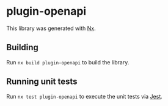 # plugin-openapi

This library was generated with [Nx](https://nx.dev).

## Building

Run `nx build plugin-openapi` to build the library.

## Running unit tests

Run `nx test plugin-openapi` to execute the unit tests via [Jest](https://jestjs.io).

